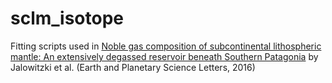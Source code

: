 # sclm_isotope

Fitting scripts used in [Noble gas composition of subcontinental lithospheric mantle: An extensively degassed reservoir beneath Southern Patagonia](https://ui.adsabs.harvard.edu/abs/2016E%26PSL.450..263J/abstract) by Jalowitzki et al. (Earth and Planetary Science Letters, 2016)





